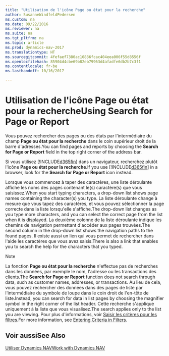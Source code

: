 ```yaml
---
title: "Utilisation de l'icône Page ou état pour la recherche"
author: SusanneWindfeldPedersen
ms.custom: na
ms.date: 09/22/2016
ms.reviewer: na
ms.suite: na
ms.tgt_pltfrm: na
ms.topic: article
ms.prod: dynamics-nav-2017
ms.translationtype: HT
ms.sourcegitcommit: 4fefaef7380ac10836fcac404eea006f55d8556f
ms.openlocfilehash: 85904d4cbe69b82eb79963d4afadfe6db2b7c3f1
ms.contentlocale: fr-be
ms.lasthandoff: 10/16/2017

---
```


# <a name="using-search-for-page-or-report"></a><span data-ttu-id="bcb5d-102">Utilisation de l'icône Page ou état pour la recherche</span><span class="sxs-lookup"><span data-stu-id="bcb5d-102">Using Search for Page or Report</span></span>
<span data-ttu-id="bcb5d-103">Vous pouvez rechercher des pages ou des états par l'intermédiaire du champ **Page ou état pour la recherche** dans le coin supérieur droit de la barre d'adresses.</span><span class="sxs-lookup"><span data-stu-id="bcb5d-103">You can find pages and reports by choosing the **Search for Page or Report** field in the top right corner of the address bar.</span></span>

<span data-ttu-id="bcb5d-104">Si vous utilisez [!INCLUDE[d365fin](includes/d365fin_md.md)] dans un navigateur, recherchez plutôt l'icône **Page ou état pour la recherche**.</span><span class="sxs-lookup"><span data-stu-id="bcb5d-104">If you use [!INCLUDE[d365fin](includes/d365fin_md.md)] in a browser, look for the **Search for Page or Report** icon instead.</span></span>

<span data-ttu-id="bcb5d-105">Lorsque vous commencez à taper des caractères, une liste déroulante affiche les noms des pages contenant le(s) caractère(s) que vous saisissez.</span><span class="sxs-lookup"><span data-stu-id="bcb5d-105">When you start typing characters, a drop-down list shows page names containing the character(s) you type.</span></span> <span data-ttu-id="bcb5d-106">La liste déroulante change à mesure que vous tapez des caractères, et vous pouvez sélectionner la page correcte dans la liste lorsqu'elle s'affiche.</span><span class="sxs-lookup"><span data-stu-id="bcb5d-106">The drop-down list changes as you type more characters, and you can select the correct page from the list when it is displayed.</span></span> <span data-ttu-id="bcb5d-107">La deuxième colonne de la liste déroulante indique les chemins de navigation permettant d'accéder aux pages trouvées.</span><span class="sxs-lookup"><span data-stu-id="bcb5d-107">The second column in the drop-down list shows the navigation paths to the found pages.</span></span> <span data-ttu-id="bcb5d-108">Il existe aussi un lien qui vous permet de rechercher dans l'aide les caractères que vous avez saisis.</span><span class="sxs-lookup"><span data-stu-id="bcb5d-108">There is also a link that enables you to search the help for the characters that you typed.</span></span>

> [!NOTE]  
>   <span data-ttu-id="bcb5d-109">La fonction **Page ou état pour la recherche** n'effectue pas de recherches dans les données, par exemple le nom, l'adresse ou les transactions des clients.</span><span class="sxs-lookup"><span data-stu-id="bcb5d-109">The **Search for Page or Report** function does not search through data, such as customer names, addresses, or transactions.</span></span> <span data-ttu-id="bcb5d-110">Au lieu de cela, vous pouvez rechercher des données dans des pages de liste par l'intermédiaire du symbole de loupe dans le coin droit de l'en-tête de liste.</span><span class="sxs-lookup"><span data-stu-id="bcb5d-110">Instead, you can search for data in list pages by choosing the magnifier symbol in the right corner of the list header.</span></span> <span data-ttu-id="bcb5d-111">Cette recherche s'applique uniquement à la liste que vous visualisez.</span><span class="sxs-lookup"><span data-stu-id="bcb5d-111">The search applies only to the list you are viewing.</span></span> <span data-ttu-id="bcb5d-112">Pour plus d'informations, voir [Saisir les critères pour les filtres](ui-enter-criteria-filters.md).</span><span class="sxs-lookup"><span data-stu-id="bcb5d-112">For more information, see [Entering Criteria in Filters](ui-enter-criteria-filters.md).</span></span>  

## <a name="see-also"></a><span data-ttu-id="bcb5d-113">Voir aussi</span><span class="sxs-lookup"><span data-stu-id="bcb5d-113">See Also</span></span>
[<span data-ttu-id="bcb5d-114">Utiliser Dynamics NAV</span><span class="sxs-lookup"><span data-stu-id="bcb5d-114">Work with Dynamics NAV</span></span>](ui-work-product.md)

